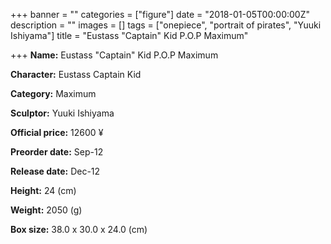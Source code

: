 +++
banner = ""
categories = ["figure"]
date = "2018-01-05T00:00:00Z"
description = ""
images = []
tags = ["onepiece", "portrait of pirates", "Yuuki Ishiyama"]
title = "Eustass \"Captain\" Kid P.O.P Maximum"

+++
**Name:** Eustass "Captain" Kid P.O.P Maximum

**Character:** Eustass Captain Kid

**Category:** Maximum

**Sculptor:** Yuuki Ishiyama

**Official price:** 12600 ¥

**Preorder date:** Sep-12

**Release date:** Dec-12

**Height:** 24 (cm)

**Weight:** 2050 (g)

**Box size:** 38.0 x 30.0 x 24.0 (cm)